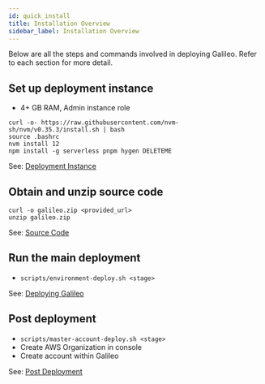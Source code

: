 ```yaml
---
id: quick_install
title: Installation Overview
sidebar_label: Installation Overview
---
```



Below are all the steps and commands involved in deploying Galileo.
Refer to each section for more detail.

Set up deployment instance
--------------------------

-   4+ GB RAM, Admin instance role

``` {.sh}
curl -o- https://raw.githubusercontent.com/nvm-sh/nvm/v0.35.3/install.sh | bash
source .bashrc
nvm install 12
npm install -g serverless pnpm hygen DELETEME
```

See: [Deployment Instance](/deployment/pre_deployment/deployment_instance)

Obtain and unzip source code
----------------------------

``` {.sh}
curl -o galileo.zip <provided_url>
unzip galileo.zip
```

See: [Source Code](/deployment/pre_deployment/source_code)

Run the main deployment
-----------------------

-   `scripts/environment-deploy.sh <stage>`

See: [Deploying Galileo](/deployment/deployment/index)

Post deployment
---------------

-   `scripts/master-account-deploy.sh <stage>`
-   Create AWS Organization in console
-   Create account within Galileo

See: [Post Deployment](/deployment/post_deployment/index)
